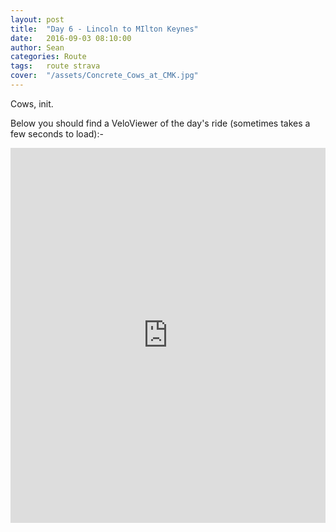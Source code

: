 ```yaml
---
layout: post
title:  "Day 6 - Lincoln to MIlton Keynes"
date:   2016-09-03 08:10:00
author: Sean
categories: Route
tags:	route strava
cover:  "/assets/Concrete_Cows_at_CMK.jpg"
---
```



Cows, init.

Below you should find a VeloViewer of the day's ride (sometimes takes a
few seconds to load):-

<iframe style="width:100%;height:600px;" src="https://veloviewer.com/routes/5267986/embed2" frameborder="0" scrolling="no" markdown="0"></iframe>
